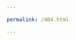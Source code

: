 ```yaml
---

permalink: /404.html

---
```

<!DOCTYPE html>
<html lang="en">
	<head>
		<meta charset="UTF-8">
		<title>404</title>
	</head>
	<body>
		<script type="text/javascript" src="//qzonestyle.gtimg.cn/qzone/hybrid/app/404/search_children.js" charset="utf-8"></script>
	</body>
</html>
